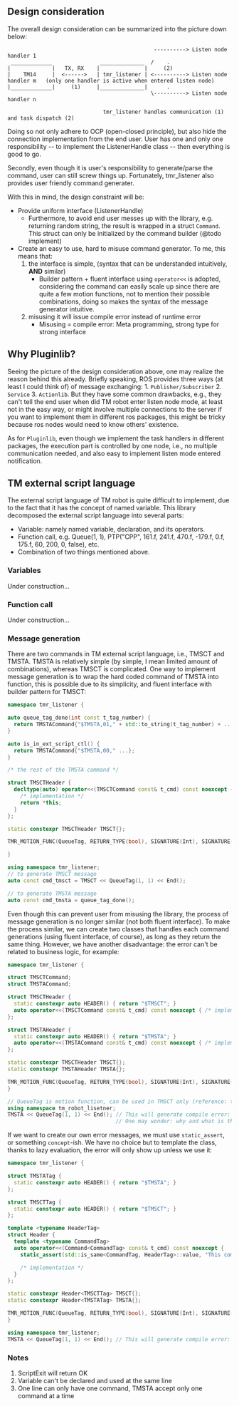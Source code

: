 ## Design consideration

The overall design consideration can be summarized into the picture down below:

```
                                              ----------> Listen node handler 1
 _____________               ______________  /    .
|             |   TX, RX    |              |     (2)
|    TM14     |  <------>   | tmr_listener | <----------> Listen node handler m   (only one handler is active when entered listen node)
|_____________|     (1)     |______________|      .
                                             \----------> Listen node handler n

                              tmr_listener handles communication (1) and task dispatch (2)
```

Doing so not only adhere to OCP (open-closed principle), but also hide the connection implementation from the end user. User has one and only one responsibility -- to implement the ListenerHandle class -- then everything is good to go.

Secondly, even though it is user's responsibility to generate/parse the command, user can still screw things up. Fortunately, tmr_listener also provides user friendly command generater.

With this in mind, the design constraint will be:

- Provide uniform interface (ListenerHandle)
  - Furthermore, to avoid end user messes up with the library, e.g. returning random string, the result is wrapped in a struct `Command`. This struct can only be initialized by the command builder (@todo implement)
- Create an easy to use, hard to misuse command generator. To me, this means that:
  1.  the interface is simple, (syntax that can be understanded intuitively, **AND** similar)
      - Builder pattern + fluent interface using `operator<<` is adopted, considering the command can easily scale up since there are quite a few motion functions, not to mention their possible combinations, doing so makes the syntax of the message generator intuitive.
  2.  misusing it will issue compile error instead of runtime error
      - Misusing = compile error: Meta programming, strong type for strong interface

## Why Pluginlib?

Seeing the picture of the design consideration above, one may realize the reason behind this already. Briefly speaking, ROS provides three ways (at least I could think of) of message exchanging: 1. `Publisher/Subscriber` 2. `Service` 3. `Actionlib`. But they have some common drawbacks, e.g., they can't tell the end user when did TM robot enter listen node mode, at least not in the easy way, or might involve multiple connections to the server if you want to implement them in different ros packages, this might be tricky because ros nodes would need to know others' existence.

As for `Pluginlib`, even though we implement the task handlers in different packages, the execution part is controlled by one node, i.e., no multiple communication needed, and also easy to implement listen mode entered notification.

## TM external script language

The external script language of TM robot is quite difficult to implement, due to the fact that it has the concept of named variable. This library decomposed the external script language into several parts:

- Variable: namely named variable, declaration, and its operators.
- Function call, e.g. Queue(1, 1), PTP("CPP", 161.f, 241.f, 470.f, -179.f, 0.f, 175.f, 60, 200, 0, false), etc.
- Combination of two things mentioned above.

### Variables

Under construction...

### Function call

Under construction...

### Message generation

There are two commands in TM external script language, i.e., TMSCT and TMSTA. TMSTA is relatively simple (by simple, I mean limited amount of combinations), whereas TMSCT is complicated. One way to implement message generation is to wrap the hard coded command of TMSTA into function, this is possible due to its simplicity, and fluent interface with builder pattern for TMSCT:

```cpp
namespace tmr_listener {

auto queue_tag_done(int const t_tag_number) {
  return TMSTACommand{"$TMSTA,01," + std::to_string(t_tag_number) + ...};
}

auto is_in_ext_script_ctl() {
  return TMSTACommand{"$TMSTA,00," ...};
}

/* the rest of the TMSTA command */

struct TMSCTHeader {
  decltype(auto) operator<<(TMSCTCommand const& t_cmd) const noexcept {
    /* implementation */
    return *this;
  }
};

static constexpr TMSCTHeader TMSCT{};

TMR_MOTION_FUNC(QueueTag, RETURN_TYPE(bool), SIGNATURE(Int), SIGNATURE(Int, Int));

}

using namespace tmr_listener;
// to generate TMSCT message
auto const cmd_tmsct = TMSCT << QueueTag(1, 1) << End();

// to generate TMSTA message
auto const cmd_tmsta = queue_tag_done();
```

Even though this can prevent user from misusing the library, the process of message generation is no longer similar (not both fluent interface). To make the process similar, we can create two classes that handles each command generations (using fluent interface, of course), as long as they return the same thing. However, we have another disadvantage: the error can't be related to business logic, for example:

```cpp
namespace tmr_listener {

struct TMSCTCommand;
struct TMSTACommand;

struct TMSCTHeader {
  static constexpr auto HEADER() { return "$TMSCT"; }
  auto operator<<(TMSCTCommand const& t_cmd) const noexcept { /* implementation */ }
};

struct TMSTAHeader {
  static constexpr auto HEADER() { return "$TMSTA"; }
  auto operator<<(TMSTACommand const& t_cmd) const noexcept { /* implementation */ }
};

static constexpr TMSCTHeader TMSCT{};
static constexpr TMSTAHeader TMSTA{};

TMR_MOTION_FUNC(QueueTag, RETURN_TYPE(bool), SIGNATURE(Int), SIGNATURE(Int, Int));
}

// QueueTag is motion function, can be used in TMSCT only (reference: tm_expression_editor_and_listen_node_reference_manual_en.pdf P209)
using namespace tm_robot_lisetner;
TMSTA << QueueTag(1, 1) << End(); // This will generate compile error: no known conversion from TMSCTCommand to TMSTACommand
                                  // One may wonder: why and what is this error?
```

If we want to create our own error messages, we must use `static_assert`, or something `concept`-ish. We have no choice but to template the class, thanks to lazy evaluation, the error will only show up unless we use it:

```cpp
namespace tmr_listener {

struct TMSTATag {
  static constexpr auto HEADER() { return "$TMSTA"; }
};

struct TMSCTTag {
  static constexpr auto HEADER() { return "$TMSCT"; }
};

template <typename HeaderTag>
struct Header {
  template <typename CommandTag>
  auto operator<<(Command<CommandTag> const& t_cmd) const noexcept {
    static_assert(std::is_same<CommandTag, HeaderTag>::value, "This command cannot be used by this header");

    /* implementation */
  }
};

static constexpr Header<TMSCTTag> TMSCT{};
static constexpr Header<TMSTATag> TMSTA{};

TMR_MOTION_FUNC(QueueTag, RETURN_TYPE(bool), SIGNATURE(Int), SIGNATURE(Int, Int));
}

using namespace tmr_listener;
TMSTA << QueueTag(1, 1) << End(); // This will generate compile error: This command cannot be used by this header
```

### Notes

1. ScriptExit will return OK
2. Variable can't be declared and used at the same line
3. One line can only have one command, TMSTA accept only one command at a time
